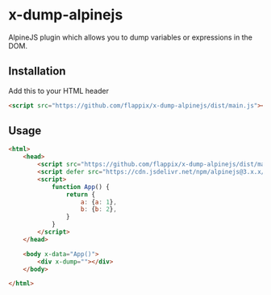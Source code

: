 # x-dump-alpinejs
AlpineJS plugin which allows you to dump variables or expressions in the DOM.

## Installation

Add this to your HTML header
```html
<script src="https://github.com/flappix/x-dump-alpinejs/dist/main.js"></script>
```

## Usage

```html
<html>
	<head>
		<script src="https://github.com/flappix/x-dump-alpinejs/dist/main.js"></script>
		<script defer src="https://cdn.jsdelivr.net/npm/alpinejs@3.x.x/dist/cdn.min.js"></script>
		<script>
			function App() {
				return {
					a: {a: 1},
					b: {b: 2},
				}
			}
		</script>
	</head>

	<body x-data="App()">
		<div x-dump=""></div>
	</body>

</html>
```
